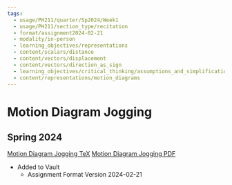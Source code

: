 ```yaml
---
tags:
  - usage/PH211/quarter/Sp2024/Week1
  - usage/PH211/section_type/recitation
  - format/assignment2024-02-21
  - modality/in-person
  - learning_objectives/representations
  - content/scalars/distance
  - content/vectors/displacement
  - content/vectors/direction_as_sign
  - learning_objectives/critical_thinking/assumptions_and_simplifications
  - content/representations/motion_diagrams
---
```

# Motion Diagram Jogging
## Spring 2024
[Motion Diagram Jogging TeX](./Motion_Diagram_Jogging_2024_04_03.tex)
[Motion Diagram Jogging PDF](./Motion_Diagram_Jogging_2024_04_03.pdf)
* Added to Vault
	* Assignment Format Version 2024-02-21
